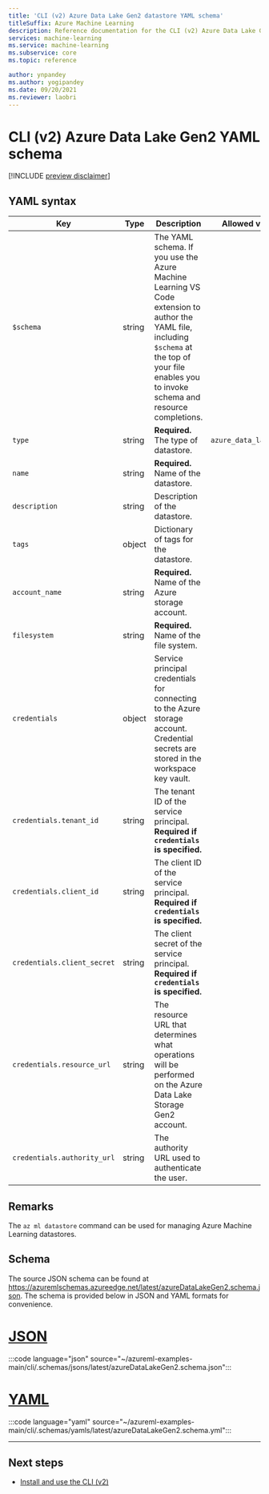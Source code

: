 ```yaml
---
title: 'CLI (v2) Azure Data Lake Gen2 datastore YAML schema'
titleSuffix: Azure Machine Learning
description: Reference documentation for the CLI (v2) Azure Data Lake Gen2 datastore YAML schema.
services: machine-learning
ms.service: machine-learning
ms.subservice: core
ms.topic: reference

author: ynpandey
ms.author: yogipandey
ms.date: 09/20/2021
ms.reviewer: laobri
---
```


# CLI (v2) Azure Data Lake Gen2 YAML schema

[!INCLUDE [preview disclaimer](../../includes/machine-learning-preview-generic-disclaimer.md)]

## YAML syntax

| Key | Type | Description | Allowed values | Default value |
| --- | ---- | ----------- | -------------- | ------- |
| `$schema` | string | The YAML schema. If you use the Azure Machine Learning VS Code extension to author the YAML file, including `$schema` at the top of your file enables you to invoke schema and resource completions. | | |
| `type` | string | **Required.** The type of datastore. | `azure_data_lake_gen2` | |
| `name` | string | **Required.** Name of the datastore. | | |
| `description` | string | Description of the datastore. | | |
| `tags` | object | Dictionary of tags for the datastore. | | |
| `account_name` | string | **Required.** Name of the Azure storage account. | | |
| `filesystem` | string | **Required.** Name of the file system. | | |
| `credentials` | object | Service principal credentials for connecting to the Azure storage account. Credential secrets are stored in the workspace key vault. | | |
| `credentials.tenant_id` | string | The tenant ID of the service principal. **Required if `credentials` is specified.** | | |
| `credentials.client_id` | string | The client ID of the service principal. **Required if `credentials` is specified.** | | |
| `credentials.client_secret` | string | The client secret of the service principal. **Required if `credentials` is specified.** | | |
| `credentials.resource_url` | string | The resource URL that determines what operations will be performed on the Azure Data Lake Storage Gen2 account. | | `https://storage.azure.com/` |
| `credentials.authority_url` | string | The authority URL used to authenticate the user. | | `https://login.microsoftonline.com` |

## Remarks

The `az ml datastore` command can be used for managing Azure Machine Learning datastores.

## Schema

The source JSON schema can be found at https://azuremlschemas.azureedge.net/latest/azureDataLakeGen2.schema.json. The schema is provided below in JSON and YAML formats for convenience.

# [JSON](#tab/json)

:::code language="json" source="~/azureml-examples-main/cli/.schemas/jsons/latest/azureDataLakeGen2.schema.json":::

# [YAML](#tab/yaml)

:::code language="yaml" source="~/azureml-examples-main/cli/.schemas/yamls/latest/azureDataLakeGen2.schema.yml":::

---

## Next steps

- [Install and use the CLI (v2)](how-to-configure-cli.md)
